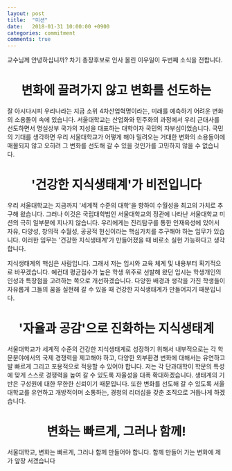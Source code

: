 ```yaml
---
layout: post
title:  "미션"
date:   2018-01-31 10:00:00 +0900
categories: commitment
comments: true
---
```

교수님께
안녕하십니까? 차기 총장후보로 인사 올린 이우일이 두번째 소식을 전합니다.

# <center>변화에 끌려가지 않고 변화를 선도하는</center>

잘 아시다시피 우리나라는 지금 소위 4차산업혁명이라는, 미래를 예측하기 어려운 변화의 소용돌이 속에 있습니다. 서울대학교는 산업화와 민주화의 과정에서 우리 근대사를 선도하면서 명실상부 국가의 지성을 대표하는 대학이자 국민의 자부심이었습니다. 국민의 기대를 생각하면 우리 서울대학교가 어떻게 해야 밀려오는 거대한 변화의 소용돌이에 매몰되지 않고 오히려 그 변화를 선도해 갈 수 있을 것인가를 고민하지 않을 수 없습니다.

# <center>'건강한 지식생태계'가 비전입니다</center>

우리 서울대학교는 지금까지 '세계적 수준의 대학'을 향하여 수월성을 최고의 가치로 추구해 왔습니다. 그러나 이것은 국립대학법인 서울대학교의 정관에 나타난 서울대학교 미션의 극히 일부분에 지나지 않습니다. 우리에게는 진리탐구를 통한 인재육성에 있어서 자유, 다양성, 창의적 수월성, 공공적 헌신이라는 핵심가치를 추구해야 하는 임무가 있습니다. 이러한 임무는 '건강한 지식생태계'가 만들어졌을 때 비로소 실현 가능하다고 생각합니다.

지식생태계의 핵심은 사람입니다. 그래서 저는 입시와 교육 체계 및 내용부터 획기적으로 바꾸겠습니다. 예컨대 평균점수가 높은 학생 위주로 선발해 왔던 입시는 학생개인의 인성과 특장점을 고려하는 쪽으로 개선하겠습니다. 다양한 배경과 생각을 가진 학생들이 자유롭게 그들의 꿈을 실현해 갈 수 있을 때 건강한 지식생태계가 만들어지기 때문입니다.

# <center>'자율과 공감'으로 진화하는 지식생태계</center>

서울대학교가 세계적 수준의 건강한 지식생태계로 성장하기 위해서 내부적으로는 각 학문분야에서의 국제 경쟁력을 제고해야 하고, 다양한 외부환경 변화에 대해서는 유연하고 발 빠르게 그리고 포용적으로 적응할 수 있어야 합니다. 저는 각 단과대학이 학문의 특성에 맞게 스스로 경쟁력을 높여 갈 수 있도록 자율성을 대폭 확대하겠습니다. 생태계의 기반은 구성원에 대한 무한한 신뢰이기 때문입니다. 또한 변화를 선도해 갈 수 있도록 서울대학교를 유연하고 개방적이며 소통하는, 경청의 리더십을 갖춘 조직으로 거듭나게 하겠습니다.

# <center>변화는 빠르게, 그러나 함께!</center>

서울대학교, 변화는 빠르게, 그러나 함께 만들어야 합니다. 함께 만들어 가는 변화에 제가 앞장 서겠습니다
